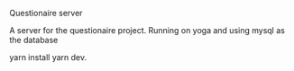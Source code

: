 Questionaire server

A server for the questionaire project. Running on yoga and using mysql as the database

yarn install
yarn dev.
